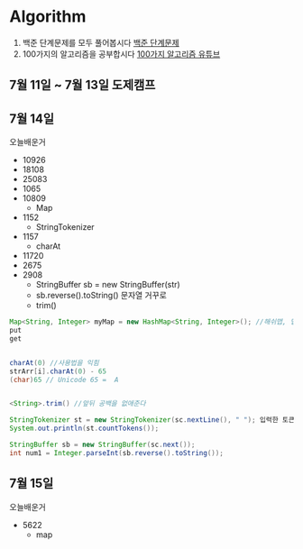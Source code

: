 # Algorithm

1. 백준 단계문제를 모두 풀어봅시다
[백준 단계문제](https://www.acmicpc.net/step)
2. 100가지의 알고리즘을 공부합시다
[100가지 알고리즘 유튜브](https://www.youtube.com/watch?v=yMqDpW__fEo&list=PLVoihNyHW4xkm_KJ8_N8X7F6EQP4uSRyR)

## 7월 11일 ~ 7월 13일 도제캠프

## 7월 14일
오늘배운거
* 10926
* 18108
* 25083
* 1065
* 10809
  - Map
* 1152
  - StringTokenizer
* 1157
  - charAt
* 11720
* 2675
* 2908
  - StringBuffer sb = new StringBuffer(str)
  - sb.reverse().toString() 문자열 거꾸로
  - trim()

```JAVA
Map<String, Integer> myMap = new HashMap<String, Integer>(); //해쉬맵, 맵 사용법
put
get


charAt(0) //사용법을 익힘
strArr[i].charAt(0) - 65
(char)65 // Unicode 65 =  A


<String>.trim() //앞뒤 공백을 없애준다

StringTokenizer st = new StringTokenizer(sc.nextLine(), " "); 입력한 토큰?
System.out.println(st.countTokens());

StringBuffer sb = new StringBuffer(sc.next());
int num1 = Integer.parseInt(sb.reverse().toString());
```
## 7월 15일
오늘배운거

* 5622
  - map
